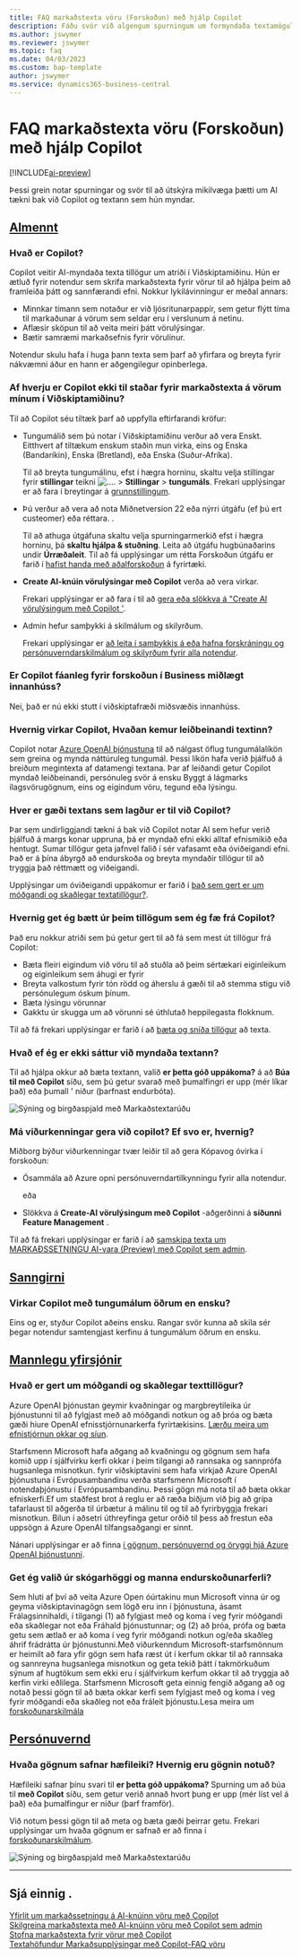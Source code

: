 ```yaml
---
title: FAQ markaðstexta vöru (Forskoðun) með hjálp Copilot
description: Fáðu svör við algengum spurningum um formyndaða textamöguleika með Copilot.
ms.author: jswymer
ms.reviewer: jswymer
ms.topic: faq
ms.date: 04/03/2023
ms.custom: bap-template
author: jswymer
ms.service: dynamics365-business-central
---
```


# FAQ markaðstexta vöru (Forskoðun) með hjálp Copilot

[!INCLUDE[ai-preview](includes/ai-preview.md)]

Þessi grein notar spurningar og svör til að útskýra mikilvæga þætti um Al tækni bak við Copilot og textann sem hún myndar.

## [Almennt](#tab/general)

### Hvað er Copilot?

Copilot veitir AI-myndaða texta tillögur um atriði í Viðskiptamiðinu. Hún er ætluð fyrir notendur sem skrifa markaðstexta fyrir vörur til að hjálpa þeim að framleiða þátt og sannfærandi efni. Nokkur lykilávinningur er meðal annars:

- Minnkar tímann sem notaður er við ljósritunarpappír, sem getur flýtt tíma til markaðunar á vörum sem seldar eru í verslunum á netinu.
- Aflæsir sköpun til að veita meiri þátt vörulýsingar.
- Bætir samræmi markaðsefnis fyrir vörulínur.

Notendur skulu hafa í huga þann texta sem þarf að yfirfara og breyta fyrir nákvæmni áður en hann er aðgengilegur opinberlega.

### Af hverju er Copilot ekki til staðar fyrir markaðstexta á vörum mínum í Viðskiptamiðinu?

Til að Copilot séu tiltæk þarf að uppfylla eftirfarandi kröfur:

- Tungumálið sem þú notar í Viðskiptamiðinu verður að vera Enskt. Eitthvert af tiltækum enskum staðin mun virka, eins og Enska (Bandaríkin), Enska (Bretland), eða Enska (Suður-Afríka).

  Til að breyta tungumálinu, efst í hægra horninu, skaltu velja stillingar fyrir  **stillingar**  teikni ![...](media/ui-experience/settings_icon_small.png "Stillingatákn fyrir hlutverkamiðstöð"). > **Stillingar** > **tungumáls**. Frekari upplýsingar er að fara í breytingar á  [grunnstillingum](ui-change-basic-settings.md#language).
- Þú verður að vera að nota Miðnetversion 22 eða nýrri útgáfu (ef þú ert custeomer) eða réttara.  <!--**22.0.54157.54311 (Preview - Copilot edition)**-->.

   Til að athuga útgáfuna skaltu velja spurningarmerkið efst í hægra horninu, þá  **skaltu hjálpa & stuðning**. Leita að útgáfu hugbúnaðarins undir  **Úrræðaleit**. Til að fá upplýsingar um rétta Forskoðun útgáfu er farið í  [hafist handa með aðalforskoðun](ai-preview-getstarted.md) á fyrirtæki.
-  **Create AI-knúin vörulýsingar með Copilot**  verða að vera virkar.

   Frekari upplýsingar er að fara í til að  [gera eða slökkva á "Create AI vörulýsingum með Copilot '](enable-ai.md#enable-or-disable-the-create-ai-powered-product-descriptions-with-copilot-feature).
- Admin hefur samþykki á skilmálum og skilyrðum.

   Frekari upplýsingar er  [að leita í samþykkis á eða hafna forskráningu og persónuverndarskilmálum og skilyrðum fyrir alla notendur](enable-ai.md#consent-to-or-reject-the-preview-and-privacy-terms-and-conditions-for-all-users).

### Er Copilot fáanleg fyrir forskoðun í Business miðlægt innanhúss?

Nei, það er nú ekki stutt í viðskiptafræði miðsvæðis innanhúss.

### Hvernig virkar Copilot, Hvaðan kemur leiðbeinandi textinn?

Copilot notar  [Azure OpenAI þjónustuna](/azure/cognitive-services/openai/overview)  til að nálgast öflug tungumálalíkön sem greina og mynda náttúruleg tungumál. Þessi líkön hafa verið þjálfuð á breiðum megintexta af datamengi textana. Þar af leiðandi getur Copilot myndað leiðbeinandi, persónuleg svör á ensku Byggt á lágmarks ílagsvörugögnum, eins og eigindum vöru, tegund eða lýsingu. 

### Hver er gæði textans sem lagður er til við Copilot?

Þar sem undirliggjandi tækni á bak við Copilot notar AI sem hefur verið þjálfuð á margs konar uppruna, þá er myndað efni ekki alltaf efnismikið eða hentugt. Sumar tillögur geta jafnvel falið í sér vafasamt eða óviðeigandi efni. Það er á þína ábyrgð að endurskoða og breyta myndaðir tillögur til að tryggja það réttmætt og viðeigandi.

Upplýsingar um óviðeigandi uppákomur er farið í  [það sem gert er um móðgandi og skaðlegar textatillögur?](/dynamics365/business-central/ai-faq?&tabs=oversight#whats-done-about-abusive-and-harmful-text-suggestions).

### Hvernig get ég bætt úr þeim tillögum sem ég fæ frá Copilot?

Það eru nokkur atriði sem þú getur gert til að fá sem mest út tillögur frá Copilot:

- Bæta fleiri eigindum við vöru til að stuðla að þeim sértækari eiginleikum og eiginleikum sem áhugi er fyrir
- Breyta valkostum fyrir tón rödd og áherslu á gæði til að stemma stigu við persónulegum óskum þínum.
- Bæta lýsingu vörunnar
- Gakktu úr skugga um að vörunni sé úthlutað heppilegasta flokknum.

Til að fá frekari upplýsingar er farið í að  [bæta og sníða tillögur](item-marketing-text.md#improve-and-tailor-text-suggestions) að texta.

### Hvað ef ég er ekki sáttur við myndaða textann?

Til að hjálpa okkur að bæta textann, valið  **er þetta góð uppákoma?**  á að  **Búa til með Copilot**  síðu, sem þú getur svarað með þumalfingri er upp (mér líkar það) eða þumall ' niður (þarfnast endurbóta).

![Sýning og birgðaspjald með Markaðstextarúðu](media/create-with-copilot-window-feedback.png)

### Má viðurkenningar gera við copilot? Ef svo er, hvernig?

Miðborg býður viðurkenningar tvær leiðir til að gera Kópavog óvirka í forskoðun:

- Ósammála að Azure opni persónuverndartilkynningu fyrir alla notendur.

  eða

- Slökkva á  **Create-AI vörulýsingum með Copilot**  -aðgerðinni á  **síðunni Feature Management** .

Til að fá frekari upplýsingar er farið í að  [samskipa texta um MARKAÐSSETNINGU AI-vara (Preview) með Copilot sem admin](enable-ai.md).

## [Sanngirni](#tab/fairness)

### Virkar Copilot með tungumálum öðrum en ensku?

Eins og er, styður Copilot aðeins ensku. Rangar svör kunna að skila sér þegar notendur samtengjast kerfinu á tungumálum öðrum en ensku.

## [Mannlegu yfirsjónir](#tab/oversight)

### Hvað er gert um móðgandi og skaðlegar texttillögur?

Azure OpenAI þjónustan geymir kvaðningar og margbreytileika úr þjónustunni til að fylgjast með að móðgandi notkun og að þróa og bæta gæði hiure OpenAI efnisstjórnunarkerfa fyrirtækisins. [Lærðu meira um efnistjórnun okkar og síun](/azure/cognitive-services/openai/concepts/content-filter).

Starfsmenn Microsoft hafa aðgang að kvaðningu og gögnum sem hafa komið upp í sjálfvirku kerfi okkar í þeim tilgangi að rannsaka og sannprófa hugsanlega misnotkun. fyrir viðskiptavini sem hafa virkjað Azure OpenAI þjónustuna í Evrópusambandinu verða starfsmenn Microsoft í notendaþjónustu í Evrópusambandinu. Þessi gögn má nota til að bæta okkar efniskerfi.Ef um staðfest brot á reglu er að ræða biðjum við þig að grípa tafarlaust til aðgerða til úrbætur á málinu til og til að fyrirbyggja frekari misnotkun. Bilun í aðsetri úthreyfinga getur orðið til þess að frestun eða uppsögn á Azure OpenAI tilfangsaðgangi er sinnt.

Nánari upplýsingar er að finna  [í gögnum, persónuvernd og öryggi hjá Azure OpenAI þjónustunni](/legal/cognitive-services/openai/data-privacy#abuse-and-harmful-content-generation).

### Get ég valið úr skógarhöggi og manna endurskoðunarferli?  

Sem hluti af því að veita Azure Open óúrtakinu mun Microsoft vinna úr og geyma viðskiptavinagögn sem lögð eru inn í þjónustuna, ásamt Frálagsinnihaldi, í tilgangi (1) að fylgjast með og koma í veg fyrir móðgandi eða skaðlegar not eða Fráhald þjónustunnar; og (2) að þróa, prófa og bæta getu sem ætlað er að koma í veg fyrir móðgandi notkun og/eða skaðleg áhrif frádrátta úr þjónustunni.Með viðurkenndum Microsoft-starfsmönnum er heimilt að fara yfir gögn sem hafa ræst út í kerfum okkar til að rannsaka og sannreyna hugsanlega misnotkun og geta tekið þátt í takmörkuðum sýnum af hugtökum sem ekki eru í sjálfvirkum kerfum okkar til að tryggja að kerfin virki eðlilega. Starfsmenn Microsoft geta einnig fengið aðgang að og notað þessi gögn til að bæta okkar kerfi sem fylgjast með og koma í veg fyrir móðgandi eða skaðleg not eða fráleit þjónustu.Lesa meira um  [forskoðunarskilmála](https://dynamics.microsoft.com/legaldocs/supp-dynamics365-preview/)

## [Persónuvernd](#tab/privacy)

### Hvaða gögnum safnar hæfileiki? Hvernig eru gögnin notuð?

Hæfileiki safnar þínu svari til  **er þetta góð uppákoma?**  Spurning um að búa til  **með Copilot**  síðu, sem getur verið annað hvort þung er upp (mér líst vel á það) eða þumalfingur er niður (þarf framför).

Við notum þessi gögn til að meta og bæta gæði þeirrar getu. Frekari upplýsingar um hvaða gögnum er safnað er að finna í  [forskoðunarskilmálum](https://dynamics.microsoft.com/legaldocs/supp-dynamics365-preview/).

![Sýning og birgðaspjald með Markaðstextarúðu](media/create-with-copilot-window-feedback.png)

---

## Sjá einnig .

[Yfirlit um markaðssetningu á AI-knúinn vöru með Copilot](ai-overview.md)  
[Skilgreina markaðstexta með AI-knúinn vöru með Copilot sem admin](enable-ai.md)  
[Stofna markaðstexta fyrir vörur með Copilot](item-marketing-text.md)  
[Textahöfundur Markaðsupplýsingar með Copilot-FAQ vöru](ai-faq.md)  
